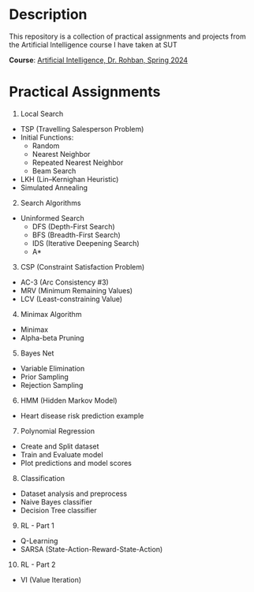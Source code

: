 # Description
This repository is a collection of practical assignments and projects from the Artificial Intelligence course I have taken at SUT

**Course**: [Artificial Intelligence, Dr. Rohban, Spring 2024](https://sut-ai.github.io/archive/spring2024/)

# Practical Assignments

1. Local Search
+ TSP (Travelling Salesperson Problem)
+ Initial Functions:
  * Random
  * Nearest Neighbor
  * Repeated Nearest Neighbor
  * Beam Search
+ LKH (Lin–Kernighan Heuristic)
+ Simulated Annealing

2. Search Algorithms
+ Uninformed Search
  * DFS (Depth-First Search)
  * BFS (Breadth-First Search)
  * IDS (Iterative Deepening Search)
  * A*
 
3. CSP (Constraint Satisfaction Problem)
+ AC-3 (Arc Consistency #3)
+ MRV (Minimum Remaining Values)
+ LCV (Least-constraining Value)

4. Minimax Algorithm
+ Minimax
+ Alpha-beta Pruning

5. Bayes Net
+ Variable Elimination
+ Prior Sampling
+ Rejection Sampling

6. HMM (Hidden Markov Model)
+ Heart disease risk prediction example

7. Polynomial Regression
+ Create and Split dataset
+ Train and Evaluate model
+ Plot predictions and model scores

8. Classification
+ Dataset analysis and preprocess
+ Naive Bayes classifier
+ Decision Tree classifier

9. RL - Part 1
+ Q-Learning
+ SARSA (State-Action-Reward-State-Action)

10. RL - Part 2
+ VI (Value Iteration)
